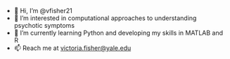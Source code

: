 - 👋 Hi, I’m @vfisher21
- 👀 I’m interested in computational approaches to understanding psychotic symptoms
- 🌱 I’m currently learning Python and developing my skills in MATLAB and R
- 📫 Reach me at victoria.fisher@yale.edu

<!---
vfisher21/vfisher21 is a ✨ special ✨ repository because its `README.md` (this file) appears on your GitHub profile.
You can click the Preview link to take a look at your changes.
--->
